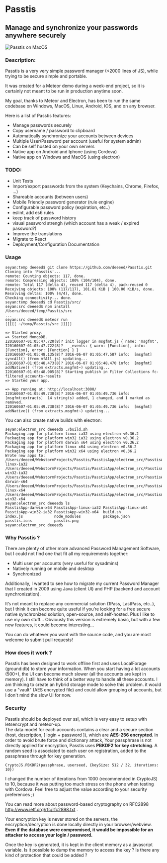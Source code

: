 # Passtis 
## Manage and synchronize your passwords anywhere securely

![Passtis on MacOS](/docs/image/passtis_macos.png?raw=true "Passtis running on MacOS")

### Description:
Passtis is a very very simple password manager (<2000 lines of JS), while trying to be secure simple and portable.

It was created for a Meteor demo during a week-end project, so it is certainly not meant to be run in production anytime soon.

My goal, thanks to Meteor and Electron, has been to run the same codebase on Windows, MacOS, Linux, Android, IOS, and on any browser. 

Here is a list of Passtis features:

- Manage passwords securely
- Copy username / password to clipboard
- Automatically synchronize your accounts between devices
- Multiple User/Password per account (useful for system admin)
- Can be self hosted on your own servers
- Native app on Android and Iphone (using Cordova)
- Native app on Windows and MacOS (using electron)

### TODO:
- Unit Tests
- Import/export passwords from the system (Keychains, Chrome, Firefox, ...) 
- Shareable accounts (between users)
- Mobile Friendly password generator (rule engine)
- Configurable password policy (expiration, etc..)
- eslint, add es6 rules
- keep track of password history
- visual password strengh (which account has a weak / expired password?) 
- Improve the translations
- Migrate to React
- Deployment/Configuration Documentation

### Usage


```
seyan:temp deeeed$ git clone https://github.com/deeeed/Passtis.git
Cloning into 'Passtis'...
remote: Counting objects: 117, done.
remote: Compressing objects: 100% (104/104), done.
remote: Total 117 (delta 4), reused 117 (delta 4), pack-reused 0
Receiving objects: 100% (117/117), 101.61 KiB | 100.00 KiB/s, done.
Resolving deltas: 100% (4/4), done.
Checking connectivity... done.
seyan:temp deeeed$ cd Passtis/src/
seyan:src deeeed$ npm install
/Users/deeeed/temp/Passtis/src
...
seyan:src deeeed$ meteor run
[[[[[ ~/temp/Passtis/src ]]]]]

=> Started proxy.
=> Started MongoDB.
I20160607-01:05:47.720(8)? init logger in msgfmt.js { name: 'msgfmt',
I20160607-01:05:47.722(8)?   _events: { warn: [Function], info: [Function], error: [Function] } }
I20160607-01:05:48.135(8)? 2016-06-07 01:05:47.587 info:  [msgfmt]  syncAll() (from mfAll.js) updating...
I20160607-01:05:48.473(8)? 2016-06-07 01:05:48.470 info:  [msgfmt]  addNative() (from extracts.msgfmt~) updating...
I20160607-01:05:48.905(8)? Starting publish in Filter Collections fc-filtered_accounts-results
=> Started your app.

=> App running at: http://localhost:3000/
I20160607-01:05:49.738(8)? 2016-06-07 01:05:49.736 info:  [msgfmt:extracts]  14 string(s) added, 1 changed, and 1 marked as removed.
I20160607-01:05:49.738(8)? 2016-06-07 01:05:49.736 info:  [msgfmt]  addNative() (from extracts.msgfmt~) updating...
```

You can also create native builds with electron:

```
seyan:electron_src deeeed$ ./build.sh
Packaging app for platform linux ia32 using electron v0.36.2
Packaging app for platform win32 ia32 using electron v0.36.2
Packaging app for platform darwin x64 using electron v0.36.2
Packaging app for platform linux x64 using electron v0.36.2
Packaging app for platform win32 x64 using electron v0.36.2
Wrote new apps to:
/Users/deeeed/WebstormProjects/Passtis/PasstisApp/electron_src/PasstisApp-linux-ia32
/Users/deeeed/WebstormProjects/Passtis/PasstisApp/electron_src/PasstisApp-win32-ia32
/Users/deeeed/WebstormProjects/Passtis/PasstisApp/electron_src/PasstisApp-darwin-x64
/Users/deeeed/WebstormProjects/Passtis/PasstisApp/electron_src/PasstisApp-linux-x64
/Users/deeeed/WebstormProjects/Passtis/PasstisApp/electron_src/PasstisApp-win32-x64
seyan:electron_src deeeed$ ls
PasstisApp-darwin-x64 PasstisApp-linux-ia32 PasstisApp-linux-x64  PasstisApp-win32-ia32 PasstisApp-win32-x64  build.sh              index.js              node_modules          package.json          passtis.icns          passtis.png
seyan:electron_src deeeed$ 
```

### Why Passtis ?
There are plenty of other more advanced Password Management Software, but I could not find one that fit all my requirements together:

- Multi user per accounts (very useful for sysadmins)
- Natively running on mobile and desktop
- Synchronized

Additionally, I wanted to see how to migrate my current Password Manager that I created in 2009 using Java (client UI) and PHP (backend and account synchronization).

It’s not meant to replace any commercial solution (1Pass, LastPass, etc..), but I think it can become quite useful if you’re looking for a free secure native synchronized solution, open-source, and self-hosted. Plus I like to use my own stuff...
Obviously this version is extremely basic, but with a few new features, it could become interesting...

You can do whatever you want with the source code, and you are most welcome to submit pull requests! 

### How does it work ?
Passtis has been designed to work offline first and uses LocalForage (ground:db) to store your information.
When you start having a lot accounts (500+), the UI can become much slower (all the accounts are kept in memory). 
I still have to think of a better way to handle all these accounts. I am thinking to create an hybrid storage mode to solve this problem. 
it would use a "vault" (AES encrypted file) and could allow grouping of accounts, but I don't mind the slow UI for now.


### Security
Passtis should be deployed over ssl, which is very easy to setup with letsencrypt and meteor-up.  
The data model for each accounts contains a clear and a secure section (host, description, [ login + password ]), which are **AES-256 encrypted**.
In order to avoid brute force and dictionary attack, Your passphrase is not directly applied for encryption, Passtis uses **PBKDF2 for key stretching**.
A random seed is associated to each user on registration, added to the passphrase through for key generation.

```CryptoJS.PBKDF2(passphrase, userseed, {keySize: 512 / 32, iterations: 10})``` 

I changed the number of iterations from 1000 (recommended in CryptoJS) to 10, because it was putting too much stress on the phone when testing with Cordova.
Feel free to adjust the value according to your security preferences ;)

You can read more about password-based cryptography on RFC2898  http://www.ietf.org/rfc/rfc2898.txt .

Your encryption key is never stored on the servers, the encryption/decryption is done locally directly in your browser/webview.
**Even if the database were compromised, it would be impossible for an attacker to access your login / password.**

Once the key is generated, it is kept in the client memory as a javascript variable. Is it possible to dump the memory to access the key ?
Is there any kind of protection that could be added ? 

